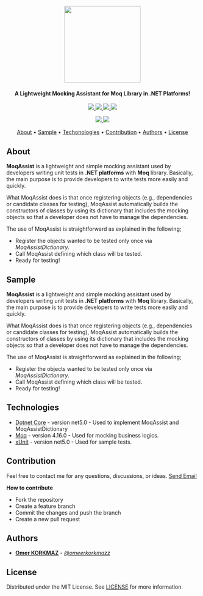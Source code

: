 <h1 align="center">
  <br>
  <img src="https://user-images.githubusercontent.com/29013117/107876653-41bf9d00-6ed8-11eb-90b0-770dccce5964.png" width="200"></a>
</h1>

<h4 align="center">A Lightweight Mocking Assistant for Moq Library in .NET Platforms!</h4>


<p align="center">
  <a href="#">
    <img src="https://img.shields.io/badge/dotnet-core5.0-brightgreen">
  </a>
  
  <a href="#">
    <img src="https://img.shields.io/badge/library-Moq-blue">
  </a>
  
  <a href="https://github.com/omeerkorkmazz/MoqAssist/blob/main/LICENSE">
    <img src="https://img.shields.io/github/license/Naereen/StrapDown.js.svg">
  </a> 
  
  <a href="https://github.com/omeerkorkmazz/MoqAssist/stargazers/">
    <img src="https://img.shields.io/github/stars/omeerkorkmazz/MoqAssist.svg?style=social&label=Star&maxAge=2592000">
  </a> 
</p>

<p align="center"> 
  <a href="#">
    <img src="https://forthebadge.com/images/badges/made-with-c-sharp.svg">
  </a>
  
  <a href="https://github.com/omeerkorkmazz">
    <img src="https://forthebadge.com/images/badges/powered-by-black-magic.svg">
  </a>  
</p>


<p align="center">
  <a href="#about">About</a> •
  <a href="#sample">Sample</a> •
  <a href="#technologies">Techonologies</a> •
  <a href="#contribution">Contribution</a> •
  <a href="#authors">Authors</a> •
  <a href="#license">License</a> 
</p>

## About
**MoqAssist** is a lightweight and simple mocking assistant used by developers writing unit tests in **.NET platforms** with **Moq** library. Basically, the main purpose is to provide developers to write tests more easily and quickly.

What MoqAssist does is that once registering objects (e.g., dependencies or candidate classes for testing), MoqAssist automatically builds the constructors of classes by using its dictionary that includes the mocking objects so that a developer does not have to manage the dependencies.

The use of MoqAssist is straightforward as explained in the following;
* Register the objects wanted to be tested only once via *MoqAssistDictionary*.
* Call MoqAssist defining which class will be tested.
* Ready for testing!

## Sample
**MoqAssist** is a lightweight and simple mocking assistant used by developers writing unit tests in **.NET platforms** with **Moq** library. Basically, the main purpose is to provide developers to write tests more easily and quickly.

What MoqAssist does is that once registering objects (e.g., dependencies or candidate classes for testing), MoqAssist automatically builds the constructors of classes by using its dictionary that includes the mocking objects so that a developer does not have to manage the dependencies.

The use of MoqAssist is straightforward as explained in the following;
* Register the objects wanted to be tested only once via *MoqAssistDictionary*.
* Call MoqAssist defining which class will be tested.
* Ready for testing!

## Technologies

* [Dotnet Core](https://dotnet.microsoft.com/) - version net5.0 - Used to implement MoqAssist and MoqAssistDictionary
* [Moq](https://www.nuget.org/packages/Moq/) - version 4.16.0 - Used for mocking business logics.
* [xUnit](https://xunit.net/) - version net5.0 - Used for sample tests.


## Contribution
Feel free to contact me for any questions, discussions, or ideas. [Send Email](mailto:omer.korkmaz.95@windowslive.com?subject=[GitHub]%20MoqAssist)

**How to contribute**
* Fork the repository
* Create a feature branch
* Commit the changes and push the branch
* Create a new pull request


## Authors

* [**Omer KORKMAZ**](https://www.linkedin.com/in/omerkorkmazz/) - *[*@omeerkorkmazz*](https://www.github.com/omeerkorkmazz)*


## License

Distributed under the MIT License. See [LICENSE](https://github.com/omeerkorkmazz/MoqAssist/blob/master/LICENSE) for more information.
